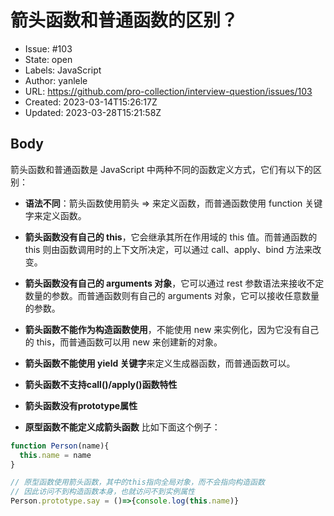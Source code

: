 # 箭头函数和普通函数的区别？

- Issue: #103
- State: open
- Labels: JavaScript
- Author: yanlele
- URL: https://github.com/pro-collection/interview-question/issues/103
- Created: 2023-03-14T15:26:17Z
- Updated: 2023-03-28T15:21:58Z

## Body

箭头函数和普通函数是 JavaScript 中两种不同的函数定义方式，它们有以下的区别：

- **语法不同**：箭头函数使用箭头 => 来定义函数，而普通函数使用 function 关键字来定义函数。

- **箭头函数没有自己的 this**，它会继承其所在作用域的 this 值。而普通函数的 this 则由函数调用时的上下文所决定，可以通过 call、apply、bind 方法来改变。

- **箭头函数没有自己的 arguments 对象**，它可以通过 rest 参数语法来接收不定数量的参数。而普通函数则有自己的 arguments 对象，它可以接收任意数量的参数。

- **箭头函数不能作为构造函数使用**，不能使用 new 来实例化，因为它没有自己的 this，而普通函数可以用 new 来创建新的对象。

- **箭头函数不能使用 yield 关键字**来定义生成器函数，而普通函数可以。

- **箭头函数不支持call()/apply()函数特性**

- **箭头函数没有prototype属性**

- **原型函数不能定义成箭头函数**
比如下面这个例子：
```js
function Person(name){
  this.name = name
}

// 原型函数使用箭头函数，其中的this指向全局对象，而不会指向构造函数
// 因此访问不到构造函数本身，也就访问不到实例属性
Person.prototype.say = ()=>{console.log(this.name)}
```



